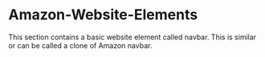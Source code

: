 # Amazon-Website-Elements
This section contains a basic website element called navbar. This is similar or can be called a clone of Amazon navbar.
